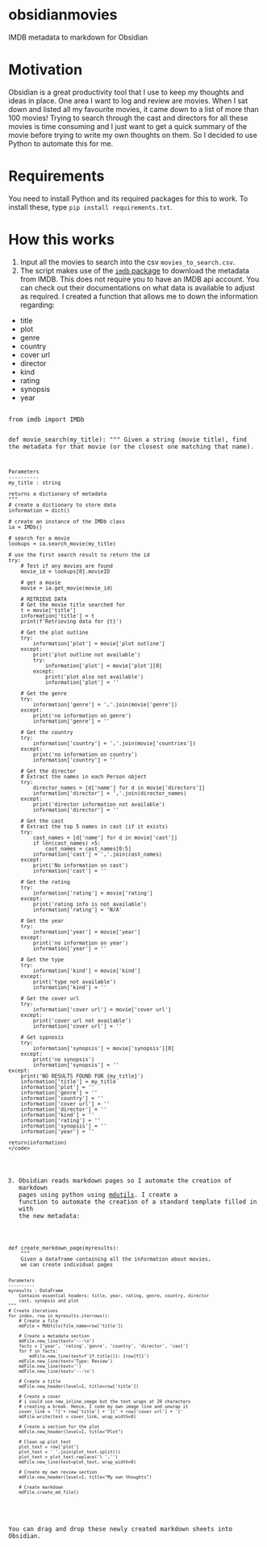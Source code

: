 # obsidianmovies
 IMDB metadata to markdown for Obsidian

# Motivation
Obsidian is a great productivity tool that I use to keep my thoughts and ideas in place. One area I want to log and review are movies. When I sat down and listed all my favourite movies, it came down to a list of more than 100 movies! Trying to search through the cast and directors for all these movies is time consuming and I just want to get a quick summary of the movie before trying to write my own thoughts on them. So I decided to use Python to automate this for me. 

# Requirements
You need to install Python and its required packages for this to work. To install these, type `pip install requirements.txt`. 

# How this works
1. Input all the movies to search into the csv `movies_to_search.csv`. 
2. The script makes use of the [`imdb` package](https://imdbpy.github.io/) to download the metadata from IMDB. This does not require you to have an IMDB api account. You can check out their documentations on what data is available to adjust as required. I created a function that allows me to down the information regarding:
- title
- plot
- genre
- country
- cover url
- director
- kind
- rating
- synopsis
- year

<code>
from imdb import IMDb

def movie_search(my_title):
    """
    Given a string (movie title), find the metadata for that movie (or the closest
    one matching that name).

    Parameters
    ----------
    my_title : string

    returns a dictionary of metadata
    """
    # create a dictionary to store data
    information = dict()

    # create an instance of the IMDb class
    ia = IMDb()

    # search for a movie
    lookups = ia.search_movie(my_title)

    # use the first search result to return the id
    try:
        # Test if any movies are found
        movie_id = lookups[0].movieID

        # get a movie
        movie = ia.get_movie(movie_id)

        # RETRIEVE DATA
        # Get the movie title searched for
        t = movie['title']
        information['title'] = t
        print(f'Retrieving data for {t}')

        # Get the plot outline
        try:
            information['plot'] = movie['plot outline']
        except:
            print('plot outline not available')
            try:
                information['plot'] = movie['plot'][0]
            except:
                print('plot also not available')
                information['plot'] = ''

        # Get the genre
        try:
            information['genre'] = ','.join(movie['genre'])
        except:
            print('no information on genre')
            information['genre'] = ''

        # Get the country
        try:
            information['country'] = ','.join(movie['countries'])
        except:
            print('no information on country')
            information['country'] = ''

        # Get the director
        # Extract the names in each Person object
        try:
            director_names = [d['name'] for d in movie['directors']]
            information['director'] = ','.join(director_names)
        except:
            print('director information not available')
            information['director'] = ''

        # Get the cast
        # Extract the top 5 names in cast (if it exists)
        try:
            cast_names = [d['name'] for d in movie['cast']]
            if len(cast_names) >5:
                cast_names = cast_names[0:5]
            information['cast'] = ','.join(cast_names)
        except:
            print('No information on cast')
            information['cast'] = ''
        
        # Get the rating
        try:
            information['rating'] = movie['rating']
        except:
            print('rating info is not available')
            information['rating'] = 'N/A'

        # Get the year
        try:
            information['year'] = movie['year']
        except:
            print('no information on year')
            information['year'] = ''

        # Get the type
        try:
            information['kind'] = movie['kind']
        except:
            print('type not available')
            information['kind'] = ''

        # Get the cover url
        try:
            information['cover url'] = movie['cover url']
        except:
            print('cover url not available')
            information['cover url'] = ''

        # Get sypnosis
        try:
            information['synopsis'] = movie['synopsis'][0]
        except:
            print('no synopsis')
            information['synopsis'] = ''
    except:
        print('NO RESULTS FOUND FOR {my_title}')
        information['title'] = my_title
        information['plot'] = ''
        information['genre'] = ''
        information['country'] = ''
        information['cover url'] = ''
        information['director'] = ''
        information['kind'] = ''
        information['rating'] = ''
        information['synopsis'] = ''
        information['year'] = ''

    return(information)
    </code>

3. Obsidian reads markdown pages so I automate the creation of markdown pages using python using [mdutils](https://pypi.org/project/mdutils/). I create a function to automate the creation of a standard template filled in with the new metadata:

<code>
def create_markdown_page(myresults):
    """
    Given a dataframe containing all the information about movies, 
    we can create individual pages

    Parameters
    ----------
    myresults : DataFrame
        Contains essential headers: title, year, rating, genre, country, director
        cast, synopsis and plot
    """
    # Create iterations
    for index, row in myresults.iterrows():
        # Create a file
        mdFile = MdUtils(file_name=row['title'])

        # Create a metadata section
        mdFile.new_line(text='---\n')
        facts = ['year', 'rating','genre', 'country', 'director', 'cast']
        for f in facts:
            mdFile.new_line(text=f'{f.title()}: {row[f]}')
        mdFile.new_line(text='Type: Review')
        mdFile.new_line(text='')
        mdFile.new_line(text='---\n')

        # Create a title
        mdFile.new_header(level=1, title=row['title'])

        # Create a cover
        # i could use new_inline_image but the text wraps at 20 characters
        # creating a break. Hence, I code my own image line and unwrap it
        cover_link = '!['+ row['title'] + '](' + row['cover url'] + ')'
        mdFile.write(text = cover_link, wrap_width=0)

        # Create a section for the plot
        mdFile.new_header(level=1, title="Plot")

        # Clean up plot text
        plot_text = row['plot']
        plot_text = ' '.join(plot_text.split())
        plot_text = plot_text.replace('\ ','')
        mdFile.new_line(text=plot_text, wrap_width=0)

        # Create my own review section
        mdFile.new_header(level=1, title="My own thoughts")

        # Create markdown
        mdFile.create_md_file()
</code>

You can drag and drop these newly created markdown sheets into Obsidian. 
